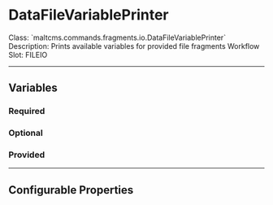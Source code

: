 <h1>DataFileVariablePrinter</h1>
Class: `maltcms.commands.fragments.io.DataFileVariablePrinter`
Description: Prints available variables for provided file fragments
Workflow Slot: FILEIO

---

<h2>Variables</h2>
<h3>Required</h3>

<h3>Optional</h3>

<h3>Provided</h3>


---

<h2>Configurable Properties</h2>

